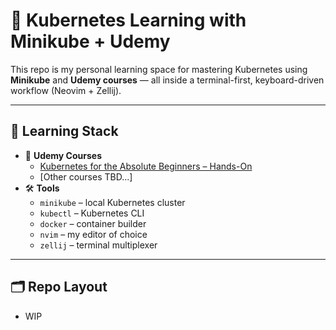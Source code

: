 # 🚀 Kubernetes Learning with Minikube + Udemy

This repo is my personal learning space for mastering Kubernetes using **Minikube** and **Udemy courses** — all inside a terminal-first, keyboard-driven workflow (Neovim + Zellij).

---

## 🧭 Learning Stack

- 📘 **Udemy Courses**
  - [Kubernetes for the Absolute Beginners – Hands-On](https://www.udemy.com/course/kubernetes-for-the-absolute-beginners/)
  - [Other courses TBD...]
- 🛠️ **Tools**
  - `minikube` – local Kubernetes cluster
  - `kubectl` – Kubernetes CLI
  - `docker` – container builder
  - `nvim` – my editor of choice
  - `zellij` – terminal multiplexer

---

## 🗂 Repo Layout
- WIP

